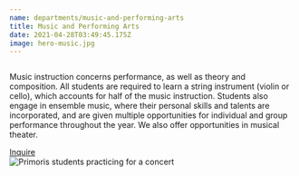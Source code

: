 ```yaml
---
name: departments/music-and-performing-arts
title: Music and Performing Arts
date: 2021-04-28T03:49:45.175Z
image: hero-music.jpg
---
```


<div class="row">
  <div class="column medium-6">
    <p>Music instruction concerns performance, as well as theory and composition. All students are required to learn a string instrument (violin or cello), which accounts for half of the music instruction. Students also engage in ensemble music, where their personal skills and talents are incorporated, and are given multiple opportunities for individual and group performance throughout the year. We also offer opportunities in musical theater.</p>
    <a href="/contact" class="button secondary" style="margin-top:20px; margin-bottom:40px">Inquire</a>
  </div>
  <div class="column medium-6">
    <img src="/img/music-4.jpg" alt="Primoris students practicing for a concert" />
  </div>
</div>

